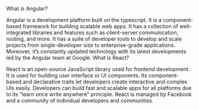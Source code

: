 What is Angular?

Angular is a development platform built on the typescript. It is a component-based framework for building scalable web apps. It has a collection of well-integrated libraries and features such as client-server communication, routing, and more. It has a suite of developer tools to develop and scale projects from single-developer size to enterprise-grade applications. Moreover, it’s constantly updated technology with its latest developments led by the Angular team at Google.
What is React?

React is an open-source JavaScript library used for frontend development. It is used for building user interface or UI components. Its component-based and declarative traits let developers create interactive and complex UIs easily. Developers can build fast and scalable apps for all platforms due to its “learn once write anywhere” principle. React is managed by Facebook and a community of individual developers and communities.


